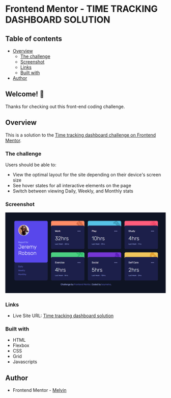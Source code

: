 # Frontend Mentor - TIME TRACKING DASHBOARD SOLUTION

## Table of contents

-  [Overview](#overview)
   -  [The challenge](#the-challenge)
   -  [Screenshot](#screenshot)
   -  [Links](#links)
   -  [Built with](#built-with)
-  [Author](#author)

## Welcome! 👋

Thanks for checking out this front-end coding challenge.

## Overview

This is a solution to the [Time tracking dashboard challenge on Frontend Mentor](https://www.frontendmentor.io/challenges/time-tracking-dashboard-UIQ7167Jw).

### The challenge

Users should be able to:

-  View the optimal layout for the site depending on their device's screen size
-  See hover states for all interactive elements on the page
-  Switch between viewing Daily, Weekly, and Monthly stats

### Screenshot

![Time tracking dashboard solution](./design/desktop-design.png)

### Links

-  Live Site URL: [Time tracking dashboard solution](https://boymelvs.github.io/time-tracking-dashboard-main/)

### Built with

-  HTML
-  Flexbox
-  CSS
-  Grid
-  Javascripts

## Author

-  Frontend Mentor - [Melvin](https://www.frontendmentor.io/profile/boymelvs)
